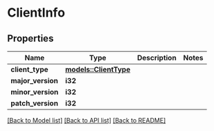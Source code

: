 # ClientInfo

## Properties

Name | Type | Description | Notes
------------ | ------------- | ------------- | -------------
**client_type** | [**models::ClientType**](ClientType.md) |  | 
**major_version** | **i32** |  | 
**minor_version** | **i32** |  | 
**patch_version** | **i32** |  | 

[[Back to Model list]](../README.md#documentation-for-models) [[Back to API list]](../README.md#documentation-for-api-endpoints) [[Back to README]](../README.md)


